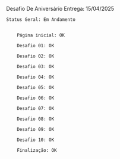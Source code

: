 Desafio De Aniversário
    Entrega: 15/04/2025


    Status Geral: Em Andamento 


        Página inicial: OK

        Desafio 01: OK

        Desafio 02: OK

        Desafio 03: OK

        Desafio 04: OK

        Desafio 05: OK

        Desafio 06: OK

        Desafio 07: OK

        Desafio 08: OK

        Desafio 09: OK

        Desafio 10: OK

        Finalização: OK



